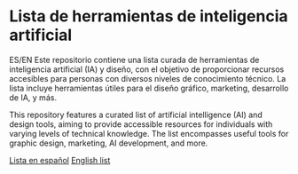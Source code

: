 # Lista de herramientas de inteligencia artificial

ES/EN
Este repositorio contiene una lista curada de herramientas de inteligencia artificial (IA) y diseño, con el objetivo de proporcionar recursos accesibles para personas con diversos niveles de conocimiento técnico. La lista incluye herramientas útiles para el diseño gráfico, marketing, desarrollo de IA, y más.

This repository features a curated list of artificial intelligence (AI) and design tools, aiming to provide accessible resources for individuals with varying levels of technical knowledge. The list encompasses useful tools for graphic design, marketing, AI development, and more.

[Lista en español](https://github.com/AdrianaMillares/List-of-AIs/blob/main/Espa%C3%B1ol.MD)
[English list](https://github.com/AdrianaMillares/List-of-AIs/blob/main/English.MD)
